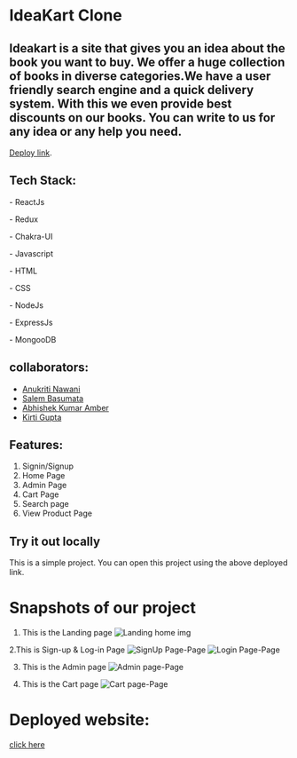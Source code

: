 # IdeaKart Clone

## Ideakart is a site that gives you an idea about the book you want to buy. We offer a huge collection of books in diverse categories.We have a user friendly search engine and a quick delivery system. With this we even provide best discounts on our books. You can write to us for any idea or any help you need.

[Deploy link](https://playful-hummingbird-6d8d46.netlify.app).


## Tech Stack:

  <p>- ReactJs</p>
  <p>- Redux</p>
  <p>- Chakra-UI</p>
  <p>- Javascript</p>
  <p>- HTML</p>
  <p>- CSS</p>
  <p>- NodeJs</p>
  <p>- ExpressJs</p>
  <p>- MongooDB</p>
  
## collaborators:
-  [Anukriti Nawani](https://github.com/Anukriti-Nawani)
- [Salem Basumata](https://github.com/salemebasumata58)
- [Abhishek Kumar Amber](https://github.com/abhiamber)
- [Kirti Gupta](https://github.com/kirti2818)


## Features:
1. Signin/Signup
2. Home Page
3. Admin Page
4. Cart Page
5. Search page
6. View Product Page
 

## Try it out locally
This is a simple project. You can open this project using the above deployed link.  

<h1>Snapshots of our project</h1>

1. This is the Landing page
![Landing home img](https://i.postimg.cc/bN0yLgLP/Screenshot-1075.png)

2.This is Sign-up & Log-in Page
 ![SignUp Page-Page](https://i.ibb.co/sFLjT5V/Screenshot-1071.png)
 ![Login Page-Page](https://i.ibb.co/sPLgSf6/Screenshot-1072.png)
 
 3. This is the Admin page
![ Admin page-Page](https://i.ibb.co/yBvs1PV/Screenshot-1074.png)

 4. This is the Cart page
![ Cart page-Page](https://i.ibb.co/84Npr0w/Screenshot-1073.png)

# Deployed website:
[click here](https://playful-hummingbird-6d8d46.netlify.app/)
